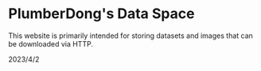 # PlumberDong's Data Space

This website is primarily intended for storing datasets and images that can be downloaded via HTTP.

2023/4/2